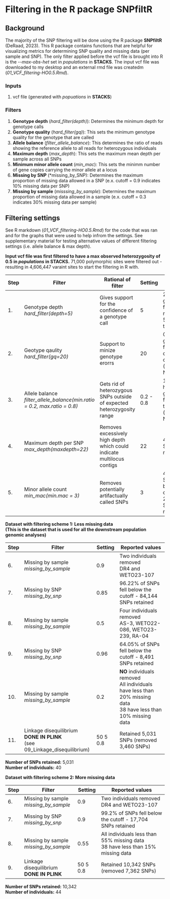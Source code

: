 # Filtering in the R package SNPfiltR

## Background

The majority of the SNP filtering will be done using the R package **SNPfiltR** (DeRaad, 2023). This R package contains functions that are helpful for visualizing metrics for determining SNP quality and missing data (per sample and SNP). The only filter applied before the vcf file is brought into R is the *--max-obs-het* set in *populations* in **STACKS**. The input vcf file was downloaded to my desktop and an external rmd file was createdm (*01_VCF_filtering-HO0.5.Rmd*).  

### Inputs
1. vcf file (generated with *popuations* in **STACKS**)

### Filters
1. **Genotype depth** (*hard_filter(depth)*): Determines the minimum depth for genotype calls
2. **Genotype quality** (*hard_filter(gq)*): This sets the minimum genotype quality for the genotype that are called
3. **Allele balance** (*filter_allele_balance*): This determines the ratio of reads showing the reference allele to all reads for heterozygous individuals
4. **Maximum depth** (*max_depth*): This sets the maximum mean depth per sample across all SNPs
5. **Minimum minor allele count** (*min_mac*): This sets the minimm number of gene copies carrying the minor allele at a locus
6. **Missing by SNP** (*missing_by_SNP): Determines the maximum proportion of missing data allowed in a SNP (e.x. cutoff = 0.9 indicates 10% missing data per SNP)
7. **Missing by sample** (*misssing_by_sample*): Determines the maximum proportion of missing data allowed in a sample (e.x. cutoff = 0.3 indicates 30% missing data per sample)

## Filtering settings

See R markdown (*01_VCF_filtering-HO0.5.Rmd*) for the code that was ran and for the graphs that were used to help infrom the settings. See supplementary material for testing alternative values of different filtering settings (i.e. allele balance & max depth).   

**Input vcf file was first filtered to have a max observed heterozygosity of 0.5 in *populations* in STACKS.** 71,000 polymorphic sites were filtered out - resulting in 4,606,447 varaint sites to start the filtering in R with.  
  
| Step | Filter | Rational of filter | Setting | Reported values |
| --- | --- | --- | --- | --- |
| 1. | Genotype depth <br> *hard_filter(depth=5)* | Gives support for the confidence of a genotype call | 5 | 28.98% of genotypes fall below a read depth of 5 (converted to NA) |
| 2. | Geotype qaulity <br> *hard_filter(gq=20)* | Support to minize genotype erorrs | 20 | 0.8% of genotypes fall below a quality score of 20 (converted to NA) |
| 3. | Allele balance <br> *filter_allele_balance(min.ratio = 0.2, max.ratio = 0.8)* | Gets rid of heterozygous SNPs outside of expected heterozygosity range | 0.2 - 0.8 | 10.79% of heterozygous genotypes fall outside of this range (converted to NA) |
| 4. | Maximum depth per SNP <br> *max_depth(maxdepth=22)* | Removes excessively high depth which could indicate multilocus contigs | 22 | 4,411,750 SNPs retained |
| 5. | Minor allele count <br> *min_mac(min.mac = 3)* | Removes potentially artifactually called SNPs | 3 | 49.59% of SNPs fell below a mac of 3 - 2,224,037 SNPs retained |

**Dataset with filtering scheme 1: Less missing data**  
**(This is the dataset that is used for all the downstream population genomic analyses)**

| Step | Filter | Setting | Reported values |
| --- | --- | --- | --- |
| 6. | Missing by sample <br> *missing_by_sample* | 0.9 | Two individuals removed <br> DR4 and WETO23-107 |
| 7. | Missing by SNP <br> *missing_by_snp* | 0.85 | 96.22% of SNPs fell below the cutoff - 84,144 SNPs retained |
| 8. | Missing by sample <br> *missing_by_sample* | 0.5 | Four individuals removed <br> AS-3, WETO22-086, WETO23-239, RA-04 |
| 9. | Missing by SNP <br> *missing_by_snp* | 0.96 | 64.05% of SNPs fell below the cutoff - 8,491 SNPs retained |
| 10. | Missing by sample <br> *missing_by_sample* | 0.2 | **NO** individuals removed <br> All individuals have less than 20% missing data <br> 38 have less than 10% missing data |
| 11. | Linkage disequilibrium <br> **DONE IN PLINK** <br> (see 09_Linkage_disequilibrium) | 50 5 0.8 | Retained 5,031 SNPs (removed 3,460 SNPs) |
  
**Number of SNPs retained:** 5,031  
**Number of individuals:** 40  
  
  
**Dataset with filtering scheme 2: More missing data**  

| Step | Filter | Setting | Reported values |
| --- | --- | --- | --- |
| 6. | Missing by sample <br> *missing_by_sample* | 0.9 | Two individuals removed <br> DR4 and WETO23-107 |
| 7. | Missing by SNP <br> *missing_by_snp* | 0.9 | 99.2% of SNPs fell below the cutoff - 17,704 SNPs retained |
| 8. | Missing by sample <br> *missing_by_sample* | 0.55 | All individuals less than 55% missing data <br> 38 have less than 15% missing data |
| 9. | Linkage disequilibrium <br> **DONE IN PLINK** | 50 5 0.8 | Retained 10,342 SNPs (removed 7,362 SNPs) |
  
**Number of SNPs retained:** 10,342  
**Number of individuals:** 44  

